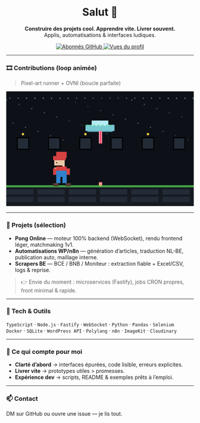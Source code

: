 <div align="center">

# Salut 👋

**Construire des projets cool. Apprendre vite. Livrer souvent.**  
Applis, automatisations & interfaces ludiques.

<!-- Badges -->
<a href="https://github.com/sbrbe?tab=followers">
  <img alt="Abonnés GitHub" src="https://img.shields.io/github/followers/sbrbe?style=for-the-badge&label=Abonnés&logo=github">
</a>
<a href="https://github.com/sbrbe">
  <img alt="Vues du profil" src="https://komarev.com/ghpvc/?username=sbrbe&style=for-the-badge&color=brightgreen&label=Vues+profil">
</a>

</div>

---

### 🎞️ Contributions (loop animée)
> Pixel-art runner + OVNI (boucle parfaite)

<p align="center">
  <img src="./mario_ufo_loop.gif" alt="Mario-like UFO loop" width="720">
</p>

<!-- Tu peux réactiver la vague si tu veux alterner : -->
<!-- <p align="center"><img src="./github_green_wave.gif" alt="Green wave" width="720"></p> -->

---

### 🚀 Projets (sélection)
- **Pong Online** — moteur 100% backend (WebSocket), rendu frontend léger, matchmaking 1v1.  
- **Automatisations WP/n8n** — génération d’articles, traduction NL-BE, publication auto, maillage interne.  
- **Scrapers BE** — BCE / BNB / Moniteur : extraction fiable + Excel/CSV, logs & reprise.  

> 👉 Envie du moment : microservices (Fastify), jobs CRON propres, front minimal & rapide.

---

### 🧰 Tech & Outils
`TypeScript` · `Node.js` · `Fastify` · `WebSocket` · `Python` · `Pandas` · `Selenium`  
`Docker` · `SQLite` · `WordPress API` · `Polylang` · `n8n` · `ImageKit` · `Cloudinary`

---

### 📌 Ce qui compte pour moi
- **Clarté d’abord** → interfaces épurées, code lisible, erreurs explicites.  
- **Livrer vite** → prototypes utiles > promesses.  
- **Expérience dev** → scripts, README & exemples prêts à l’emploi.

---

### 📫 Contact
DM sur GitHub ou ouvre une issue — je lis tout.
